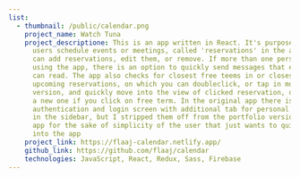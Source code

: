 ```yaml
---
list:
  - thumbnail: /public/calendar.png
    project_name: Watch Tuna
    project_descriptione: This is an app written in React. It's purpose is to let
      users schedule events or meetings, called 'reservations' in the app. You
      can add reservations, edit them, or remove. If more than one person is
      using the app, there is an option to quickly send messages that everybody
      can read. The app also checks for closest free teems in or closest
      upcoming reservations, on which you can doubleclick, or tap in mobile
      version, and quickly move into the view of clicked reservation, or create
      a new one if you click on free term. In the original app there is an
      authentication and login screen with additional tab for personal settings
      in the sidebar, but I stripped them off from the portfolio version of the
      app for the sake of simplicity of the user that just wants to quickly look
      into the app
    project_link: https://flaaj-calendar.netlify.app/
    github_link: https://github.com/flaaj/calendar
    technologies: JavaScript, React, Redux, Sass, Firebase
---
```

